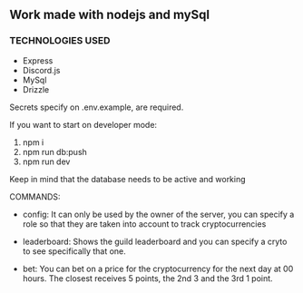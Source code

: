 ## Work made with nodejs and mySql

### TECHNOLOGIES USED

- Express
- Discord.js
- MySql
- Drizzle

Secrets specify on .env.example, are required.

If you want to start on developer mode:

1. npm i
2. npm run db:push
3. npm run dev

Keep in mind that the database needs to be active and working

COMMANDS:

- config:
  It can only be used by the owner of the server, you can specify a role so that they are taken into account to track cryptocurrencies

- leaderboard:
  Shows the guild leaderboard and you can specify a cryto to see specifically that one.

- bet:
  You can bet on a price for the cryptocurrency for the next day at 00 hours.
  The closest receives 5 points, the 2nd 3 and the 3rd 1 point.

